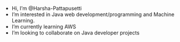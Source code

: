 - Hi, I’m @Harsha-Pattapusetti
- I’m interested in Java web development/programming and Machine Learning.
- I’m currently learning AWS
-  I’m looking to collaborate on Java developer projects

<!---
Harsha-Pattapusetti/Harsha-Pattapusetti is a ✨ special ✨ repository because its `README.md` (this file) appears on your GitHub profile.
You can click the Preview link to take a look at your changes.
--->
